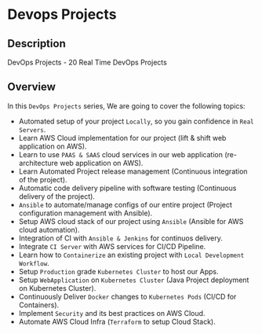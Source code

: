 # Devops Projects

## Description
DevOps Projects - 20 Real Time DevOps Projects

## Overview
In this `DevOps Projects` series, We are going to cover the following topics:
- Automated setup of your project `Locally`, so you gain confidence in `Real Servers`.
- Learn AWS Cloud implementation for our project (lift & shift web application on AWS).
- Learn to use `PAAS & SAAS` cloud services in our web application (re-architecture web application on AWS).
- Learn Automated Project release management (Continuous integration of the project).
- Automatic code delivery pipeline with software testing (Continuous delivery of the project).
- `Ansible` to automate/manage configs of our entire project (Project configuration management with Ansible).
- Setup AWS cloud stack of our project using `Ansible` (Ansible for AWS cloud automation).
- Integration of CI with `Ansible & Jenkins` for continuos delivery. 
- Integrate `CI Server` with AWS services for CI/CD Pipeline.
- Learn how to `Containerize` an existing project with `Local Development Workflow`.
- Setup `Production` grade `Kubernetes Cluster` to host our Apps.
- Setup `WebApplication` on `Kubernetes Cluster` (Java Project deployment on Kubernetes Cluster).
- Continuously Deliver `Docker` changes to `Kubernetes Pods` (CI/CD for Containers).
- Implement `Security` and its best practices on AWS Cloud.
- Automate AWS Cloud Infra (`Terraform` to setup Cloud Stack).
